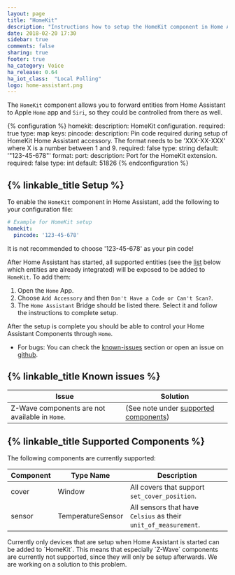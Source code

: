 ```yaml
---
layout: page
title: "HomeKit"
description: "Instructions how to setup the HomeKit component in Home Assistant."
date: 2018-02-20 17:30
sidebar: true
comments: false
sharing: true
footer: true
ha_category: Voice
ha_release: 0.64
ha_iot_class:  "Local Polling"
logo: home-assistant.png
---
```


The `HomeKit` component allows you to forward entities from Home Assistant to Apple `Home` app and `Siri`, so they could be controlled from there as well.

{% configuration %}
  homekit:
    description: HomeKit configuration.
    required: true
    type: map
    keys:
      pincode:
        description: Pin code required during setup of HomeKit Home Assistant accessory. The format needs to be 'XXX-XX-XXX' where X is a number between 1 and 9.
        required: false
        type: string
        default: '"123-45-678"'
        format: 
      port:
        description: Port for the HomeKit extension.
        required: false
        type: int
        default: 51826
{% endconfiguration %}

## {% linkable_title Setup %}

To enable the `HomeKit` component in Home Assistant, add the following to your configuration file:

```yaml
# Example for HomeKit setup
homekit:
  pincode: '123-45-678'
```

<p class='note'>It is not recommended to choose '123-45-678' as your pin code!</p>

After Home Assistant has started, all supported entities (see the [list](#supported-components) below which entities are already integrated) will be exposed to be added to `HomeKit`. To add them:
1. Open the `Home` App.
2. Choose `Add Accessory` and then `Don't Have a Code or Can't Scan?`.
3. The `Home Assistant` Bridge should be listed there. Select it and follow the instructions to complete setup.

After the setup is complete you should be able to control your Home Assistant Components through `Home`.
* For bugs: You can check the [known-issues](#known-issues) section or open an issue on [github](https://github.com/home-assistant/home-assistant/issues).

## {% linkable_title Known issues %}

| Issue | Solution |
| ----- | -------- |
| Z-Wave components are not available in `Home`. | (See note under [supported components](#supported-components)) |

## {% linkable_title Supported Components %}

The following components are currently supported:

| Component | Type Name | Description |
| --------- | --------- | ----------- |
| cover | Window | All covers that support `set_cover_position`. |
| sensor | TemperatureSensor | All sensors that have `Celsius` as their `unit_of_measurement`. |

<p class='note'>Currently only devices that are setup when Home Assistant is started can be added to `HomeKit`. This means that especially `Z-Wave` components are currently not supported, since they will only be setup afterwards. We are working on a solution to this problem.</p>
